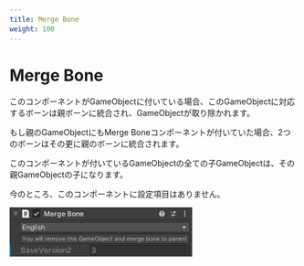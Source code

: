 ```yaml
---
title: Merge Bone
weight: 100
---
```


# Merge Bone

このコンポーネントがGameObjectに付いている場合、このGameObjectに対応するボーンは親ボーンに統合され、GameObjectが取り除かれます。

もし親のGameObjectにもMerge Boneコンポーネントが付いていた場合、2つのボーンはその更に親のボーンに統合されます。

このコンポーネントが付いているGameObjectの全ての子GameObjectは、その親GameObjectの子になります。

今のところ、このコンポーネントに設定項目はありません。

![component.png](component.png)

